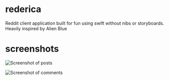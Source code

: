 # rederica

Reddit client application built for fun using swift without nibs or storyboards.
Heavily inspired by Alien Blue

# screenshots

![Screenshot of posts](https://user-images.githubusercontent.com/3654319/26955983-4e79cb84-4c80-11e7-948f-76e6a3a871f3.png)

![Screenshot of comments](https://user-images.githubusercontent.com/3654319/26955988-51518ebe-4c80-11e7-97c2-2a19544e5e15.png)
